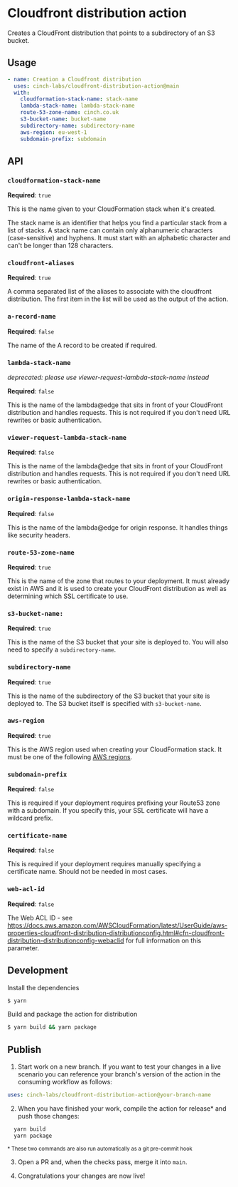 # Cloudfront distribution action

Creates a CloudFront distribution that points to a subdirectory of an S3 bucket.

## Usage

```yaml
- name: Creation a Cloudfront distribution
  uses: cinch-labs/cloudfront-distribution-action@main
  with:
    cloudformation-stack-name: stack-name
    lambda-stack-name: lambda-stack-name
    route-53-zone-name: cinch.co.uk
    s3-bucket-name: bucket-name
    subdirectory-name: subdirectory-name
    aws-region: eu-west-1
    subdomain-prefix: subdomain
```

## API

### `cloudformation-stack-name`

**Required**: `true`

This is the name given to your CloudFormation stack when it's created.

The stack name is an identifier that helps you find a particular stack from a list of stacks. A stack name can contain only alphanumeric characters (case-sensitive) and hyphens. It must start with an alphabetic character and can't be longer than 128 characters.

### `cloudfront-aliases`

**Required**: `true`

A comma separated list of the aliases to associate with the cloudfront distribution. The first item in the list will be used as the output of the action.

### `a-record-name`

**Required**: `false`

The name of the A record to be created if required.

### `lambda-stack-name`

_deprecated: please use viewer-request-lambda-stack-name instead_

**Required**: `false`

This is the name of the lambda@edge that sits in front of your CloudFront distribution and handles requests. This is not required if you don't need URL rewrites or basic authentication.

### `viewer-request-lambda-stack-name`

**Required**: `false`

This is the name of the lambda@edge that sits in front of your CloudFront distribution and handles requests. This is not required if you don't need URL rewrites or basic authentication.

### `origin-response-lambda-stack-name`

**Required**: `false`

This is the name of the lambda@edge for origin response. It handles things like security headers.

### `route-53-zone-name`

**Required**: `true`

This is the name of the zone that routes to your deployment. It must already exist in AWS and it is used to create your CloudFront distribution as well as determining which SSL certificate to use.

### `s3-bucket-name:`

**Required**: `true`

This is the name of the S3 bucket that your site is deployed to. You will also need to specify a `subdirectory-name`.

### `subdirectory-name`

**Required**: `true`

This is the name of the subdirectory of the S3 bucket that your site is deployed to. The S3 bucket itself is specified with `s3-bucket-name`.

### `aws-region`

**Required**: `true`

This is the AWS region used when creating your CloudFormation stack. It must be one of the following [AWS regions](https://docs.aws.amazon.com/AmazonRDS/latest/UserGuide/Concepts.RegionsAndAvailabilityZones.html).

### `subdomain-prefix`

**Required**: `false`

This is required if your deployment requires prefixing your Route53 zone with a subdomain. If you specify this, your SSL certificate will have a wildcard prefix.

### `certificate-name`

**Required**: `false`

This is required if your deployment requires manually specifying a certificate name. Should not be needed in most cases.

### `web-acl-id`

**Required**: `false`

The Web ACL ID - see https://docs.aws.amazon.com/AWSCloudFormation/latest/UserGuide/aws-properties-cloudfront-distribution-distributionconfig.html#cfn-cloudfront-distribution-distributionconfig-webaclid for full information on this parameter.

## Development

Install the dependencies

```bash
$ yarn
```

Build and package the action for distribution

```bash
$ yarn build && yarn package
```

## Publish

1. Start work on a new branch. If you want to test your changes in a live scenario you can reference your branch's version of the action in the consuming workflow as follows:

```yaml
uses: cinch-labs/cloudfront-distribution-action@your-branch-name
```

2. When you have finished your work, compile the action for release\* and push those changes:

```bash
  yarn build
  yarn package
```

<sub>\* These two commands are also run automatically as a git pre-commit hook</sub>

3. Open a PR and, when the checks pass, merge it into `main`.

4. Congratulations your changes are now live!
